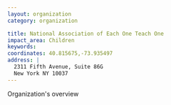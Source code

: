 ```yaml
---
layout: organization
category: organization

title: National Association of Each One Teach One
impact_area: Children
keywords: 
coordinates: 40.815675,-73.935497
address: |
  2311 Fifth Avenue, Suite 86G
  New York NY 10037
---
```

Organization's overview
